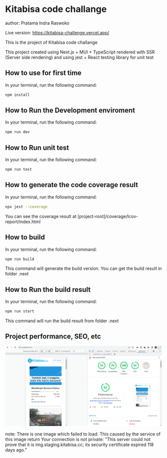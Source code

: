 # Kitabisa code challange
author: Pratama Indra Raswoko

Live version: https://kitabisa-challenge.vercel.app/

This is the project of Kitabisa code challange

This project created using Next.js + MUI + TypeScript rendered with SSR (Server side rendering) and using jest + React testing library for unit test

## How to use for first time

In your terminal, run the following command:

```bash
npm install
```

## How to Run the Development enviroment

In your terminal, run the following command:

```bash
npm run dev
```

## How to Run unit test

In your terminal, run the following command:

```bash
npm run test
```

## How to generate the code coverage result

In your terminal, run the following command:

```bash
npx jest --coverage
```
You can see the coverage result at [project-root]/coverage/lcov-report/index.html

## How to build

In your terminal, run the following command:

```bash
npm run build
```
This command will generate the build version. You can get the build result in folder .next

## How to Run the build result

In your terminal, run the following command:

```bash
npm run start
```
This command will run the build result from folder .next

## Project performance, SEO, etc

![alt text](https://github.com/pindrar/kitabisa-challenge/blob/main/public/performance.png?raw=true)

note: There is one image which failed to load. This caused by the service of this image return Your connection is not private: "This server could not prove that it is img.staging.kitabisa.cc; its security certificate expired 118 days ago."
